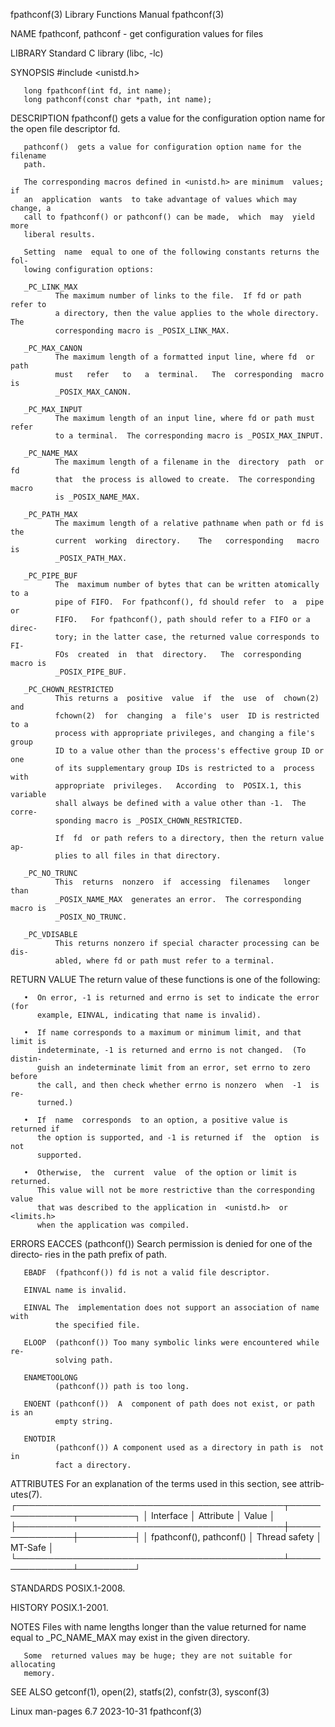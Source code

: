 fpathconf(3)               Library Functions Manual               fpathconf(3)

NAME
       fpathconf, pathconf - get configuration values for files

LIBRARY
       Standard C library (libc, -lc)

SYNOPSIS
       #include <unistd.h>

       long fpathconf(int fd, int name);
       long pathconf(const char *path, int name);

DESCRIPTION
       fpathconf() gets a value for the configuration option name for the open
       file descriptor fd.

       pathconf()  gets a value for configuration option name for the filename
       path.

       The corresponding macros defined in <unistd.h> are minimum  values;  if
       an  application  wants  to take advantage of values which may change, a
       call to fpathconf() or pathconf() can be made,  which  may  yield  more
       liberal results.

       Setting  name  equal to one of the following constants returns the fol‐
       lowing configuration options:

       _PC_LINK_MAX
              The maximum number of links to the file.  If fd or path refer to
              a directory, then the value applies to the whole directory.  The
              corresponding macro is _POSIX_LINK_MAX.

       _PC_MAX_CANON
              The maximum length of a formatted input line, where fd  or  path
              must   refer   to   a  terminal.   The  corresponding  macro  is
              _POSIX_MAX_CANON.

       _PC_MAX_INPUT
              The maximum length of an input line, where fd or path must refer
              to a terminal.  The corresponding macro is _POSIX_MAX_INPUT.

       _PC_NAME_MAX
              The maximum length of a filename in the  directory  path  or  fd
              that  the process is allowed to create.  The corresponding macro
              is _POSIX_NAME_MAX.

       _PC_PATH_MAX
              The maximum length of a relative pathname when path or fd is the
              current  working  directory.    The   corresponding   macro   is
              _POSIX_PATH_MAX.

       _PC_PIPE_BUF
              The  maximum number of bytes that can be written atomically to a
              pipe of FIFO.  For fpathconf(), fd should refer  to  a  pipe  or
              FIFO.   For fpathconf(), path should refer to a FIFO or a direc‐
              tory; in the latter case, the returned value corresponds to  FI‐
              FOs  created  in  that  directory.   The  corresponding macro is
              _POSIX_PIPE_BUF.

       _PC_CHOWN_RESTRICTED
              This returns a  positive  value  if  the  use  of  chown(2)  and
              fchown(2)  for  changing  a  file's  user  ID is restricted to a
              process with appropriate privileges, and changing a file's group
              ID to a value other than the process's effective group ID or one
              of its supplementary group IDs is restricted to a  process  with
              appropriate  privileges.   According  to  POSIX.1, this variable
              shall always be defined with a value other than -1.  The  corre‐
              sponding macro is _POSIX_CHOWN_RESTRICTED.

              If  fd  or path refers to a directory, then the return value ap‐
              plies to all files in that directory.

       _PC_NO_TRUNC
              This  returns  nonzero  if  accessing  filenames   longer   than
              _POSIX_NAME_MAX  generates an error.  The corresponding macro is
              _POSIX_NO_TRUNC.

       _PC_VDISABLE
              This returns nonzero if special character processing can be dis‐
              abled, where fd or path must refer to a terminal.

RETURN VALUE
       The return value of these functions is one of the following:

       •  On error, -1 is returned and errno is set to indicate the error (for
          example, EINVAL, indicating that name is invalid).

       •  If name corresponds to a maximum or minimum limit, and that limit is
          indeterminate, -1 is returned and errno is not changed.  (To distin‐
          guish an indeterminate limit from an error, set errno to zero before
          the call, and then check whether errno is nonzero  when  -1  is  re‐
          turned.)

       •  If  name  corresponds  to an option, a positive value is returned if
          the option is supported, and -1 is returned if  the  option  is  not
          supported.

       •  Otherwise,  the  current  value  of the option or limit is returned.
          This value will not be more restrictive than the corresponding value
          that was described to the application in  <unistd.h>  or  <limits.h>
          when the application was compiled.

ERRORS
       EACCES (pathconf()) Search permission is denied for one of the directo‐
              ries in the path prefix of path.

       EBADF  (fpathconf()) fd is not a valid file descriptor.

       EINVAL name is invalid.

       EINVAL The  implementation does not support an association of name with
              the specified file.

       ELOOP  (pathconf()) Too many symbolic links were encountered while  re‐
              solving path.

       ENAMETOOLONG
              (pathconf()) path is too long.

       ENOENT (pathconf())  A  component of path does not exist, or path is an
              empty string.

       ENOTDIR
              (pathconf()) A component used as a directory in path is  not  in
              fact a directory.

ATTRIBUTES
       For  an  explanation  of  the  terms  used in this section, see attrib‐
       utes(7).
       ┌───────────────────────────────────────────┬───────────────┬─────────┐
       │ Interface                                 │ Attribute     │ Value   │
       ├───────────────────────────────────────────┼───────────────┼─────────┤
       │ fpathconf(), pathconf()                   │ Thread safety │ MT-Safe │
       └───────────────────────────────────────────┴───────────────┴─────────┘

STANDARDS
       POSIX.1-2008.

HISTORY
       POSIX.1-2001.

NOTES
       Files with name lengths longer than the value returned for  name  equal
       to _PC_NAME_MAX may exist in the given directory.

       Some  returned values may be huge; they are not suitable for allocating
       memory.

SEE ALSO
       getconf(1), open(2), statfs(2), confstr(3), sysconf(3)

Linux man-pages 6.7               2023-10-31                      fpathconf(3)
